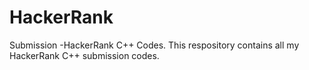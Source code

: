 # HackerRank
Submission -HackerRank C++ Codes.
This respository contains all my HackerRank C++ submission codes.
